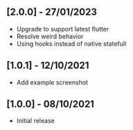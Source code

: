 ## [2.0.0] - 27/01/2023

- Upgrade to support latest flutter
- Resolve weird behavior
- Using hooks instead of native statefull

## [1.0.1] - 12/10/2021

- Add example screenshot

## [1.0.0] - 08/10/2021

- Initial release
